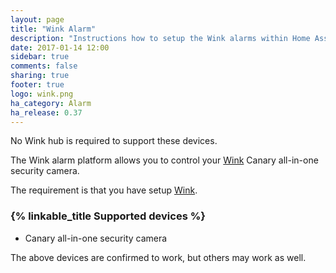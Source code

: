 ```yaml
---
layout: page
title: "Wink Alarm"
description: "Instructions how to setup the Wink alarms within Home Assistant."
date: 2017-01-14 12:00
sidebar: true
comments: false
sharing: true
footer: true
logo: wink.png
ha_category: Alarm
ha_release: 0.37
---
```


No Wink hub is required to support these devices.


The Wink alarm platform allows you to control your [Wink](http://www.wink.com/) Canary all-in-one security camera.

The requirement is that you have setup [Wink](/components/wink/).


### {% linkable_title Supported devices %}

- Canary all-in-one security camera


<p class='note'>
The above devices are confirmed to work, but others may work as well.
</p>

